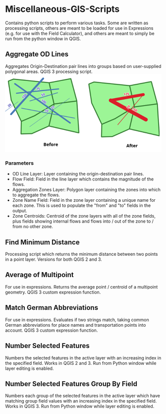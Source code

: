 # Miscellaneous-GIS-Scripts
Contains python scripts to perform various tasks. Some are written as processing scripts, others are meant to be loaded for use in Expressions (e.g. for use with the Field Calculator), and others are meant to simply be run from the python window in QGIS.

## Aggregate OD Lines
Aggregates Origin-Destination pair lines into groups based on user-supplied polygonal areas. QGIS 3 processing script.
![Explanation of OD Line Aggregation](images/FlowAggregationIllustration.png)
### Parameters
* OD Line Layer: Layer containing the origin-destination pair lines.
* Flow Field: Field in the line layer which contains the magnitude of the flows.
* Aggregation Zones Layer: Polygon layer containing the zones into which to aggregate the flows.
* Zone Name Field: Field in the zone layer containing a unique name for each zone. This is used to populate the "from" and "to" fields in the output.
* Zone Centroids: Centroid of the zone layers with all of the zone fields, plus fields showing internal flows and flows into / out of the zone to / from no other zone.

## Find Minimum Distance
Processing script which returns the minimum distance between two points in a point layer. Versions for both QGIS 2 and 3.

## Average of Multipoint
For use in expressions. Returns the average point / centroid of a multipoint geometry. QGIS 3 custom expression function.

## Match German Abbreviations
For use in expressions. Evaluates if two strings match, taking common German abbreviations for place names and transportation points into account. QGIS 3 custom expression function.

## Number Selected Features
Numbers the selected features in the active layer with an increasing index in the specified field. Works in QGIS 2 and 3. Run from Python window while layer editing is enabled.

## Number Selected Features Group By Field
Numbers each group of the selected features in the active layer which have matching group field values with an increasing index in the specified field. Works in QGIS 3. Run from Python window while layer editing is enabled.
